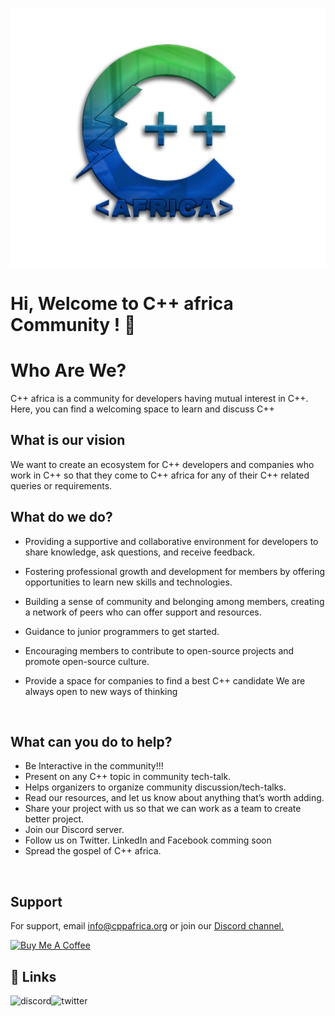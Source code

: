 ![Logo](https://github.com/CppAfrica/CppAfrica/blob/4a1cab16b484c1cc1bf6043416d3f9722524b7d6/CPPAFRICA.jpg  )


# Hi, Welcome to C++ africa Community ! 👋 <br>

# Who Are We?

C++ africa is a community for developers having mutual interest in C++. 
Here, you can find a welcoming space to learn and discuss C++


## What is our vision

We want to create an ecosystem for C++ developers and companies who work in C++ so that they come to C++ africa for any of their C++ related queries or requirements.

## What do we do?

- Providing a supportive and collaborative environment for developers to share knowledge, ask questions, and receive feedback.

- Fostering professional growth and development for members by offering opportunities to learn new skills and technologies.
- Building a sense of community and belonging among members, creating a network of peers who can offer support and resources.
- Guidance to junior programmers to get started.
- Encouraging members to contribute to open-source projects and promote open-source culture.
- Provide a space for companies to find a best C++ candidate
We are always open to new ways of thinking
 <br>


## What can you do to help?

- Be Interactive in the community!!!
- Present on any C++ topic in community tech-talk.
- Helps organizers to organize community discussion/tech-talks.
- Read our resources, and let us know about anything that’s worth adding.
- Share your project with us so that we can work as a team to create better project.
- Join our Discord server.
- Follow us on Twitter. LinkedIn and Facebook comming soon
- Spread the gospel of C++ africa.
<br>

## Support

For support, email info@cppafrica.org or join our <a href="https://discord.gg/aSzjFS6Bxj"> Discord channel.</a><br><p>
<a href="https://www.buymeacoffee.com/CppAfrica" target="_blank"><img src="https://cdn.buymeacoffee.com/buttons/default-orange.png" alt="Buy Me A Coffee" height="41" width="174"></a>
<br>

## 🔗 Links
 
 <a href="https://discord.gg/aSzjFS6Bxj">
   <img align="left" alt="discord" src="https://img.shields.io/badge/Discord-7289DA?style=for-the-badge&logo=discord&logoColor=white" />
</a>&nbsp;&nbsp;
 
<a href="https://twitter.com/CppAfrica">
   <img align="left" alt="twitter" src="https://img.shields.io/badge/Twitter-1DA1F2?style=for-the-badge&logo=twitter&logoColor=white" />
</a>&nbsp;&nbsp;


 

